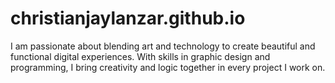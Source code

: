 # christianjaylanzar.github.io
I am passionate about blending art and technology to create beautiful and functional digital experiences. With skills in graphic design and programming, I bring creativity and logic together in every project I work on.
